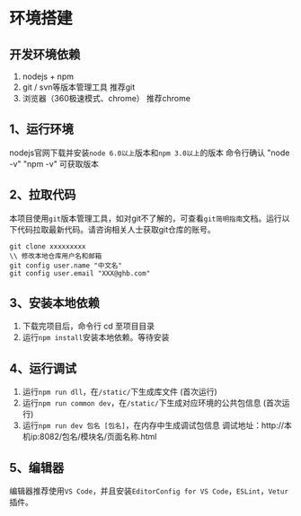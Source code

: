 # 环境搭建

## 开发环境依赖
1. nodejs + npm
2. git / svn等版本管理工具 推荐git
3. 浏览器（360极速模式、chrome） 推荐chrome

## 1、运行环境
nodejs官网下载并安装`node 6.0以上`版本和`npm 3.0以上`的版本
命令行确认 "node -v"   "npm -v" 可获取版本

## 2、拉取代码
本项目使用`git`版本管理工具，如对git不了解的，可查看`git简明指南`文档。运行以下代码拉取最新代码。请咨询相关人士获取git仓库的账号。
```
git clone xxxxxxxxx
\\ 修改本地仓库用户名和邮箱
git config user.name "中文名"
git config user.email "XXX@ghb.com"
```

## 3、安装本地依赖
1. 下载完项目后，命令行 cd 至项目目录
2. 运行`npm install`安装本地依赖。等待安装

## 4、运行调试
1. 运行`npm run dll`，在`/static/`下生成库文件 (首次运行)
2. 运行`npm run common dev`，在`/static/`下生成对应环境的公共包信息  (首次运行)
3. 运行`npm run dev 包名 [包名]`，在内存中生成调试包信息 调试地址：http://本机ip:8082/包名/模块名/页面名称.html

## 5、编辑器
编辑器推荐使用`VS Code`，并且安装`EditorConfig for VS Code`，`ESLint`，`Vetur`插件。

